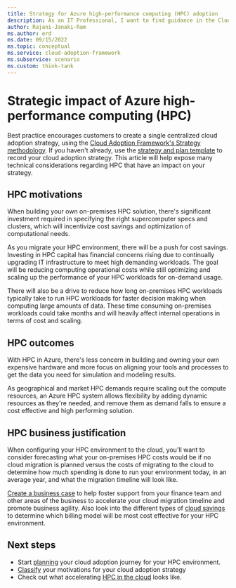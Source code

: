 ```yaml
---
title: Strategy for Azure high-performance computing (HPC) adoption
description: As an IT Professional, I want to find guidance in the Cloud Adoption Framework covering the strategy scenario for using Azure High-performance computing (HPC) as part of my IT strategy.
author: Rajani-Janaki-Ram
ms.author: erd
ms.date: 09/15/2022
ms.topic: conceptual
ms.service: cloud-adoption-framework
ms.subservice: scenario
ms.custom: think-tank
---
```


# Strategic impact of Azure high-performance computing (HPC)

Best practice encourages customers to create a single centralized cloud adoption strategy, using the [Cloud Adoption Framework's Strategy methodology](../../strategy/index.md). If you haven't already, use the [strategy and plan template](https://raw.githubusercontent.com/microsoft/CloudAdoptionFramework/master/plan/cloud-adoption-framework-strategy-and-plan-template.docx) to record your cloud adoption strategy. This article will help expose many technical considerations regarding HPC that have an impact on your strategy.

## HPC motivations

When building your own on-premises HPC solution, there's significant investment required in specifying the right supercomputer specs and clusters, which will incentivize cost savings and optimization of computational needs.

As you migrate your HPC environment, there will be a push for cost savings. Investing in HPC capital has financial concerns rising due to continually upgrading IT infrastructure to meet high demanding workloads. The goal will be reducing computing operational costs while still optimizing and scaling up the performance of your HPC workloads for on-demand usage.

There will also be a drive to reduce how long on-premises HPC workloads typically take to run HPC workloads for faster decision making when computing large amounts of data. These time consuming on-premises workloads could take months and will heavily affect internal operations in terms of cost and scaling.

## HPC outcomes

With HPC in Azure, there's less concern in building and owning your own expensive hardware and more focus on aligning your tools and processes to get the data you need for simulation and modeling results.

As geographical and market HPC demands require scaling out the compute resources, an Azure HPC system allows flexibility by adding dynamic resources as they're needed, and remove them as demand falls to ensure a cost effective and high performing solution.

## HPC business justification

When configuring your HPC environment to the cloud, you'll want to consider forecasting what your on-premises HPC costs would be if no cloud migration is planned versus the costs of migrating to the cloud to determine how much spending is done to run your environment today, in an average year, and what the migration timeline will look like.

[Create a business case](../../strategy/cloud-migration-business-case.md) to help foster support from your finance team and other areas of the business to accelerate your cloud migration timeline and promote business agility. Also look into the different types of [cloud savings](../../strategy/cloud-migration-business-case.md#cloud-savings) to determine which billing model will be most cost effective for your HPC environment.

## Next steps

- Start [planning](./plan.md) your cloud adoption journey for your HPC environment.
- [Classify](../../strategy/motivations.md#classify-your-motivations) your motivations for your cloud adoption strategy
- Check out what accelerating [HPC in the cloud](https://azure.microsoft.com/resources/accelerating-ai-and-hpc-in-the-cloud/) looks like.
